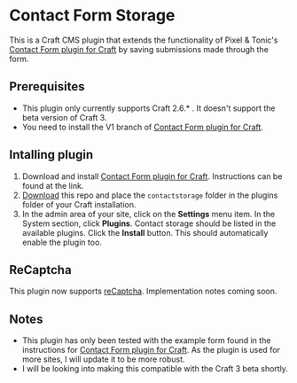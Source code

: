 # Contact Form Storage

This is a Craft CMS plugin that extends the functionality of Pixel & Tonic's [Contact Form plugin for Craft](https://github.com/craftcms/contact-form/tree/v1) by saving submissions made through the form.

## Prerequisites

- This plugin only currently supports Craft 2.6.* . It doesn't support the beta version of Craft 3.
- You need to install the V1 branch of [Contact Form plugin for Craft](https://github.com/craftcms/contact-form/tree/v1).

## Intalling plugin

1. Download and install [Contact Form plugin for Craft](https://github.com/craftcms/contact-form/tree/v1). Instructions can be found at the link.
2. [Download](https://github.com/davidpanaho/contact-form-storage/archive/master.zip) this repo and place the `contactstorage` folder in the plugins folder of your Craft installation.
3. In the admin area of your site, click on the **Settings** menu item. In the System section, click **Plugins**. Contact storage should be listed in the available plugins. Click the **Install** button. This should automatically enable the plugin too.

## ReCaptcha

This plugin now supports [reCaptcha](https://www.google.com/recaptcha/intro/). Implementation notes coming soon.

## Notes

- This plugin has only been tested with the example form found in the instructions for [Contact Form plugin for Craft](https://github.com/craftcms/contact-form/tree/v1). As the plugin is used for more sites, I will update it to be more robust.
- I will be looking into making this compatible with the Craft 3 beta shortly.
